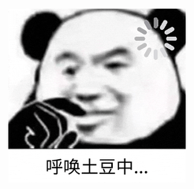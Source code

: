 <style>
    .trans {
        transition: .5s ease;
    }
</style>
<img class="trans" src="./pics/letMeCheckGif.gif" id="loadingPic"></img>
<div class="trans" id="serverStatus"></div>

<script>
    const PIC = document.getElementById('loadingPic');
    const SERVER_STATUS = document.getElementById('serverStatus');
    let timeLeft = 0;
    let renderHTML = '<p>啊咧，服务器尚未启动诶~(￣▽￣)~*</p>';
    function showStatus() {
        PIC.style.opacity = 0;
        PIC.addEventListener('transitionend', () => {
            PIC.style.display = 'none';
            SERVER_STATUS.style.display = 'block';
            setTimeout(() => {
                SERVER_STATUS.style.opacity = 1;
            }, 100);
        })
    }
    SERVER_STATUS.style.display = 'none';
    SERVER_STATUS.style.opacity = 0;
    fetch(`https://serv.xbottle.top/mc/mcstatus`).then(res => {
        if (res.status === 200)
            return res.json();
        // 获取失败
        return Promise.reject(res);
    }).then(resp => {
        if(resp.ok){
            renderHTML = `
                <p>服务器已启动~</p>
                <p>有 ${resp.players.online}/${resp.players.max} 位小伙伴正在用餐</p>
            `;
        }
    }).catch(err => {
        console.log(err);
        renderHTML = '<p>状态信息获取失败TAT</p>';
    }).finally(() => {
        SERVER_STATUS.innerHTML = renderHTML;
        showStatus();
    });
</script>

